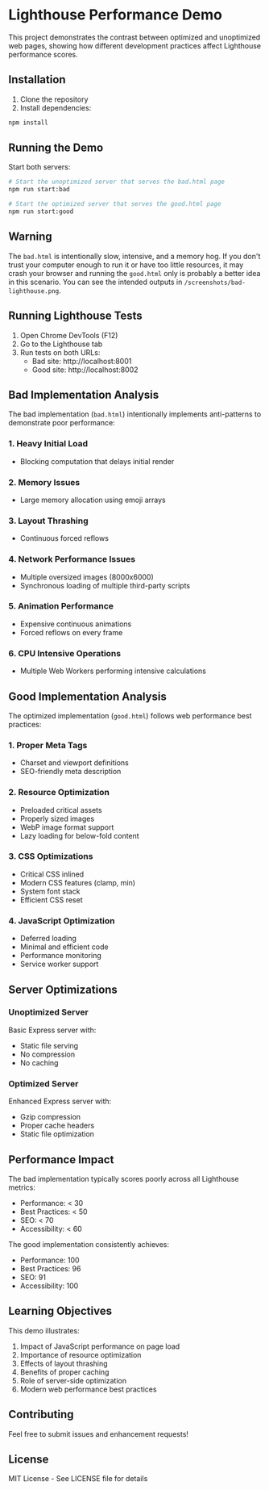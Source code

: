 # Lighthouse Performance Demo

This project demonstrates the contrast between optimized and unoptimized web pages, showing how different development practices affect Lighthouse performance scores.

## Installation

1. Clone the repository
2. Install dependencies:

```bash
npm install
```

## Running the Demo

Start both servers:

```bash
# Start the unoptimized server that serves the bad.html page
npm run start:bad

# Start the optimized server that serves the good.html page
npm run start:good
```

## Warning

The `bad.html` is intentionally slow, intensive, and a memory hog. If you don't trust your computer enough to run it or have too little resources, it may crash your browser and running the `good.html` only is probably a better idea in this scenario. You can see the intended outputs in `/screenshots/bad-lighthouse.png`.

## Running Lighthouse Tests

1. Open Chrome DevTools (F12)
2. Go to the Lighthouse tab
3. Run tests on both URLs:
   - Bad site: http://localhost:8001
   - Good site: http://localhost:8002

## Bad Implementation Analysis

The bad implementation (`bad.html`) intentionally implements anti-patterns to demonstrate poor performance:

### 1. Heavy Initial Load

- Blocking computation that delays initial render

### 2. Memory Issues

- Large memory allocation using emoji arrays

### 3. Layout Thrashing

- Continuous forced reflows

### 4. Network Performance Issues

- Multiple oversized images (8000x6000)
- Synchronous loading of multiple third-party scripts

### 5. Animation Performance

- Expensive continuous animations
- Forced reflows on every frame

### 6. CPU Intensive Operations

- Multiple Web Workers performing intensive calculations

## Good Implementation Analysis

The optimized implementation (`good.html`) follows web performance best practices:

### 1. Proper Meta Tags

- Charset and viewport definitions
- SEO-friendly meta description

### 2. Resource Optimization

- Preloaded critical assets
- Properly sized images
- WebP image format support
- Lazy loading for below-fold content

### 3. CSS Optimizations

- Critical CSS inlined
- Modern CSS features (clamp, min)
- System font stack
- Efficient CSS reset

### 4. JavaScript Optimization

- Deferred loading
- Minimal and efficient code
- Performance monitoring
- Service worker support

## Server Optimizations

### Unoptimized Server

Basic Express server with:

- Static file serving
- No compression
- No caching

### Optimized Server

Enhanced Express server with:

- Gzip compression
- Proper cache headers
- Static file optimization

## Performance Impact

The bad implementation typically scores poorly across all Lighthouse metrics:

- Performance: < 30
- Best Practices: < 50
- SEO: < 70
- Accessibility: < 60

The good implementation consistently achieves:

- Performance: 100
- Best Practices: 96
- SEO: 91
- Accessibility: 100

## Learning Objectives

This demo illustrates:

1. Impact of JavaScript performance on page load
2. Importance of resource optimization
3. Effects of layout thrashing
4. Benefits of proper caching
5. Role of server-side optimization
6. Modern web performance best practices

## Contributing

Feel free to submit issues and enhancement requests!

## License

MIT License - See LICENSE file for details
